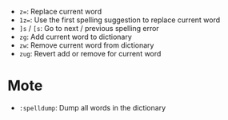 - `z=`: Replace current word
- `1z=`: Use the first spelling suggestion to replace current word
- `]s` / `[s`: Go to next / previous spelling error
- `zg`: Add current word to dictionary
- `zw`: Remove current word from dictionary
- `zug`: Revert add or remove for current word

# Mote

- `:spelldump`: Dump all words in the dictionary

